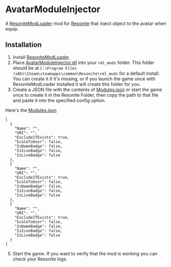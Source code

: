 # AvatarModuleInjector

A [ResoniteModLoader](https://github.com/resonite-modding-group/ResoniteModLoader) mod for [Resonite](https://resonite.com/) that inject object to the avatar when equip.

## Installation
1. Install [ResoniteModLoader](https://github.com/resonite-modding-group/ResoniteModLoader).
2. Place [AvatarModuleInjector.dll](https://github.com/lill-la/AvatarModuleInjector/releases/latest/download/AvatarModuleInjector.dll) into your `rml_mods` folder. This folder should be at `C:\Program Files (x86)\Steam\steamapps\common\Resonite\rml_mods` for a default install. You can create it if it's missing, or if you launch the game once with ResoniteModLoader installed it will create this folder for you.
3. Create a JSON file with the contents of [Modules.json](https://github.com/lill-la/AvatarModuleInjector/blob/master/AvatarModuleInjector/Modules.json) or start the game once to create it in the Resonite Folder, then copy the path to that file and paste it into the specified config option.

Here's the [Modules.json](https://github.com/lill-la/AvatarModuleInjector/blob/master/AvatarModuleInjector/Modules.json)
```
[
  {
    "Name": "",
    "URI": "",
    "ExcludeIfExists": true,
    "ScaleToUser": false,
    "IsNameBadge": false,
    "IsIconBadge": false,
    "IsLiveBadge": false
  },
  {
    "Name": "",
    "URI": "",
    "ExcludeIfExists": true,
    "ScaleToUser": false,
    "IsNameBadge": false,
    "IsIconBadge": false,
    "IsLiveBadge": false
  },
  {
    "Name": "",
    "URI": "",
    "ExcludeIfExists": true,
    "ScaleToUser": false,
    "IsNameBadge": false,
    "IsIconBadge": false,
    "IsLiveBadge": false
  }
]
```
5. Start the game. If you want to verify that the mod is working you can check your Resonite logs.
